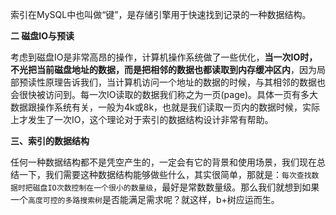 索引在MySQL中也叫做“键”，是存储引擎用于快速找到记录的一种数据结构。

**二 磁盘IO与预读**

考虑到磁盘IO是非常高昂的操作，计算机操作系统做了一些优化，**当一次IO时，不光把当前磁盘地址的数据，而是把相邻的数据也都读取到内存缓冲区内**，因为局部预读性原理告诉我们，当计算机访问一个地址的数据的时候，与其相邻的数据也会很快被访问到。每一次IO读取的数据我们称之为一页(page)。具体一页有多大数据跟操作系统有关，一般为4k或8k，也就是我们读取一页内的数据时候，实际上才发生了一次IO，这个理论对于索引的数据结构设计非常有帮助。

**三、索引的数据结构**

任何一种数据结构都不是凭空产生的，一定会有它的背景和使用场景，我们现在总结一下，我们需要这种数据结构能够做些什么，其实很简单，那就是：`每次查找数据时把磁盘IO次数控制在一个很小的数量级`，最好是常数数量级。那么我们就想到如果一个`高度可控的多路搜索树`是否能满足需求呢？就这样，b+树应运而生。

